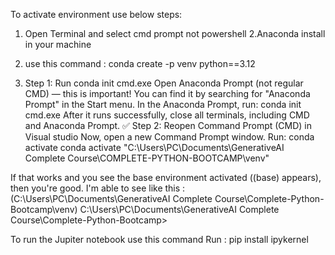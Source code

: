 To activate environment use below steps:
1. Open Terminal and select cmd prompt not powershell
2.Anaconda install in your machine
3. use this command : conda create -p venv python==3.12

4. Step 1: Run conda init cmd.exe
Open Anaconda Prompt (not regular CMD) — this is important!
You can find it by searching for "Anaconda Prompt" in the Start menu.
In the Anaconda Prompt, 
run: conda init cmd.exe
After it runs successfully, close all terminals, including CMD and Anaconda Prompt.
✅ Step 2: Reopen Command Prompt (CMD) in Visual studio
Now, open a new Command Prompt window.
Run:
conda activate
conda activate "C:\Users\PC\Documents\GenerativeAI Complete Course\COMPLETE-PYTHON-BOOTCAMP\venv"


If that works and you see the base environment activated ((base) appears), then you're good.
I'm able to see like this :
(C:\Users\PC\Documents\GenerativeAI Complete Course\Complete-Python-Bootcamp\venv) C:\Users\PC\Documents\GenerativeAI Complete Course\Complete-Python-Bootcamp>


To run the Jupiter notebook use this command
Run : pip install ipykernel
